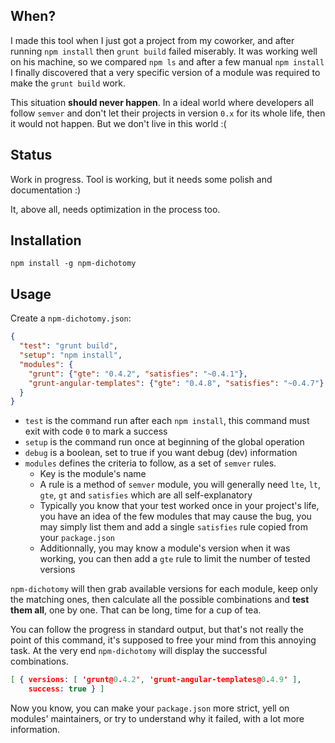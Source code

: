 When?
-----

I made this tool when I just got a project from my coworker, and after running `npm install` then `grunt build` failed miserably. It was working well on his machine, so we compared `npm ls` and after a few manual `npm install` I finally discovered that a very specific version of a module was required to make the `grunt build` work.

This situation **should never happen**. In a ideal world where developers all follow `semver` and don't let their projects in version `0.x` for its whole life, then it would not happen. But we don't live in this world :(

Status
------

Work in progress. Tool is working, but it needs some polish and documentation :)

It, above all, needs optimization in the process too.

Installation
------------

```
npm install -g npm-dichotomy
```

Usage
-----

Create a `npm-dichotomy.json`:

```json
{
  "test": "grunt build",
  "setup": "npm install",
  "modules": {
    "grunt": {"gte": "0.4.2", "satisfies": "~0.4.1"},
    "grunt-angular-templates": {"gte": "0.4.8", "satisfies": "~0.4.7"}
  }
}
```

* `test` is the command run after each `npm install`, this command must exit with code `0` to mark a success
* `setup` is the command run once at beginning of the global operation
* `debug` is a boolean, set to true if you want debug (dev) information
* `modules` defines the criteria to follow, as a set of `semver` rules.
  * Key is the module's name
  * A rule is a method of `semver` module, you will generally need `lte`, `lt`, `gte`, `gt` and `satisfies` which are all self-explanatory
  * Typically you know that your test worked once in your project's life, you have an idea of the few modules that may cause the bug, you may simply list them and add a single `satisfies` rule copied from your `package.json`
  * Additionnally, you may know a module's version when it was working, you can then add a `gte` rule to limit the number of tested versions

`npm-dichotomy` will then grab available versions for each module, keep only the matching ones, then calculate all the possible combinations and **test them all**, one by one. That can be long, time for a cup of tea.

You can follow the progress in standard output, but that's not really the point of this command, it's supposed to free your mind from this annoying task. At the very end `npm-dichotomy` will display the successful combinations.

```json
[ { versions: [ 'grunt@0.4.2', 'grunt-angular-templates@0.4.9' ],
    success: true } ]
```

Now you know, you can make your `package.json` more strict, yell on modules' maintainers, or try to understand why it failed, with a lot more information.

